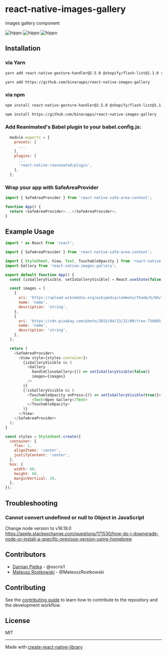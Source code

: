 # react-native-images-gallery
images gallery component

![hippo](https://thumbs.gfycat.com/BouncyShabbyDoctorfish-max-1mb.gif)
![hippo](https://thumbs.gfycat.com/FrightenedHighAsiansmallclawedotter-max-1mb.gif)
![hippo](https://thumbs.gfycat.com/GrotesqueUnawareGrassspider-max-1mb.gif) 

## Installation

### via Yarn

```sh
yarn add react-native-gesture-handler@2.5.0 @shopify/flash-list@1.1.0 react-native-reanimated@2.9.1 react-native-redash@18.1.0 react-native-safe-area-context@4.3.1
```
```sh
yarn add https://github.com/binarapps/react-native-images-gallery
```

### via npm
```sh
npm install react-native-gesture-handler@2.5.0 @shopify/flash-list@1.1.0 react-native-reanimated@2.9.1 react-native-redash@18.1.0 react-native-safe-area-context@4.3.1
```

```sh
npm install https://github.com/binarapps/react-native-images-gallery
```

### Add Reanimated's Babel plugin to your babel.config.js:
```js 
  module.exports = {
    presets: [
      ...
    ],
    plugins: [
      ...
      'react-native-reanimated/plugin',
    ],
  };
  ```
  
  ### Wrap your app with SafeAreaProvider
  
  ```js
  import { SafeAreaProvider } from 'react-native-safe-area-context';

  function App() {
    return <SafeAreaProvider>...</SafeAreaProvider>;
  }

  ```

## Example Usage

```js
import * as React from 'react';

import { SafeAreaProvider } from 'react-native-safe-area-context';

import { StyleSheet, View, Text, TouchableOpacity } from 'react-native';
import Gallery from 'react-native-images-gallery';

export default function App() {
  const [isGalleryVisible, setIsGalleryVisible] = React.useState(false);

  const images = [
    {
      uri: 'https://upload.wikimedia.org/wikipedia/commons/thumb/b/b6/Image_created_with_a_mobile_phone.png/640px-Image_created_with_a_mobile_phone.png',
      name: 'name',
      description: 'string',
    },
    {
      uri: 'https://cdn.pixabay.com/photo/2015/04/23/22/00/tree-736885__480.jpg',
      name: 'name',
      description: 'string',
    },
  ];

  return (
    <SafeAreaProvider>
      <View style={styles.container}>
        {isGalleryVisible && (
          <Gallery
            handleCloseGallery={() => setIsGalleryVisible(false)}
            images={images}
          />
        )}
        {!isGalleryVisible && (
          <TouchableOpacity onPress={() => setIsGalleryVisible(true)}>
            <Text>Open Gallery</Text>
          </TouchableOpacity>
        )}
      </View>
    </SafeAreaProvider>
  );
}

const styles = StyleSheet.create({
  container: {
    flex: 1,
    alignItems: 'center',
    justifyContent: 'center',
  },
  box: {
    width: 60,
    height: 60,
    marginVertical: 20,
  },
});

```

## Troubleshooting
### Cannot convert undefined or null to Object in JavaScript

Change node version to v16.18.0
https://apple.stackexchange.com/questions/171530/how-do-i-downgrade-node-or-install-a-specific-previous-version-using-homebrew

## Contributors

- [Damian Piętka](https://www.github.com/oscris1) - @oscris1
- [Mateusz Rostkowski](https://www.github.com/MateuszRostkowski) - @MateuszRostkowski


## Contributing

See the [contributing guide](CONTRIBUTING.md) to learn how to contribute to the repository and the development workflow.

## License

MIT

---

Made with [create-react-native-library](https://github.com/callstack/react-native-builder-bob)

